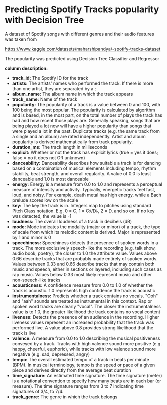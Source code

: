 # Predicting Spotify Tracks popularity with Decision Tree

A dataset of Spotify songs with different genres and their audio features was taken from 

https://www.kaggle.com/datasets/maharshipandya/-spotify-tracks-dataset

The popularity was predicted using Decision Tree Classifier and Regressor

**column description:**
 - **track_id:** The Spotify ID for the track
 - **artists:** The artists' names who performed the track. If there is more than one artist, they are separated by a ;
 - **album_name:** The album name in which the track appears
 - **track_name:** Name of the track
 - **popularity:** The popularity of a track is a value between 0 and 100, with 100 being the most popular. The popularity is calculated by algorithm and is based, in the most part, on the total number of plays the track has had and how recent those plays are. Generally speaking, songs that are being played a lot now will have a higher popularity than songs that were played a lot in the past. Duplicate tracks (e.g. the same track from a single and an album) are rated independently. Artist and album popularity is derived mathematically from track popularity.
 - **duration_ms:** The track length in milliseconds
 - **explicit:** Whether or not the track has explicit lyrics (true = yes it does; false = no it does not OR unknown)
 - **danceability:** Danceability describes how suitable a track is for dancing based on a combination of musical elements including tempo, rhythm stability, beat strength, and overall regularity. A value of 0.0 is least danceable and 1.0 is most danceable
 - **energy:** Energy is a measure from 0.0 to 1.0 and represents a perceptual measure of intensity and activity. Typically, energetic tracks feel fast, loud, and noisy. For example, death metal has high energy, while a Bach prelude scores low on the scale
 - **key:** The key the track is in. Integers map to pitches using standard Pitch Class notation. E.g. 0 = C, 1 = C♯/D♭, 2 = D, and so on. If no key was detected, the value is -1
 - **loudness:** The overall loudness of a track in decibels (dB)
 - **mode:** Mode indicates the modality (major or minor) of a track, the type of scale from which its melodic content is derived. Major is represented by 1 and minor is 0
 - **speechiness:** Speechiness detects the presence of spoken words in a track. The more exclusively speech-like the recording (e.g. talk show, audio book, poetry), the closer to 1.0 the attribute value. Values above 0.66 describe tracks that are probably made entirely of spoken words. Values between 0.33 and 0.66 describe tracks that may contain both music and speech, either in sections or layered, including such cases as rap music. Values below 0.33 most likely represent music and other non-speech-like tracks
 - **acousticness:** A confidence measure from 0.0 to 1.0 of whether the track is acoustic. 1.0 represents high confidence the track is acoustic
 - **instrumentalness:** Predicts whether a track contains no vocals. "Ooh" and "aah" sounds are treated as instrumental in this context. Rap or spoken word tracks are clearly "vocal". The closer the instrumentalness value is to 1.0, the greater likelihood the track contains no vocal content
 - **liveness:** Detects the presence of an audience in the recording. Higher liveness values represent an increased probability that the track was performed live. A value above 0.8 provides strong likelihood that the track is live
 - **valence:** A measure from 0.0 to 1.0 describing the musical positiveness conveyed by a track. Tracks with high valence sound more positive (e.g. happy, cheerful, euphoric), while tracks with low valence sound more negative (e.g. sad, depressed, angry)
 - **tempo:** The overall estimated tempo of a track in beats per minute (BPM). In musical terminology, tempo is the speed or pace of a given piece and derives directly from the average beat duration
 - **time_signature:** An estimated time signature. The time signature (meter) is a notational convention to specify how many beats are in each bar (or measure). The time signature ranges from 3 to 7 indicating time signatures of 3/4, to 7/4.
 - **track_genre:** The genre in which the track belongs



